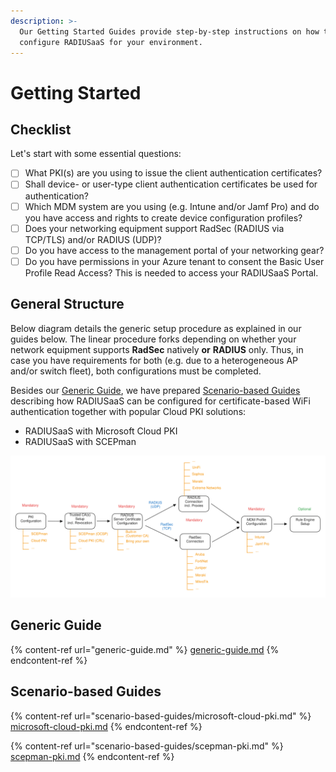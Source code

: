 ```yaml
---
description: >-
  Our Getting Started Guides provide step-by-step instructions on how to
  configure RADIUSaaS for your environment.
---
```


# Getting Started

## Checklist

Let's start with some essential questions:

* [ ] What PKI(s) are you using to issue the client authentication certificates?
* [ ] Shall device- or user-type client authentication certificates be used for authentication?
* [ ] Which MDM system are you using (e.g. Intune and/or Jamf Pro) and do you have access and rights to create device configuration profiles?
* [ ] Does your networking equipment support RadSec (RADIUS via TCP/TLS) and/or RADIUS (UDP)?&#x20;
* [ ] Do you have access to the management portal of your networking gear?
* [ ] Do you have permissions in your Azure tenant to consent the Basic User Profile Read Access? This is needed to access your RADIUSaaS Portal.

## General Structure

Below diagram details the generic setup procedure as explained in our guides below. The linear procedure forks depending on whether your network equipment supports **RadSec** natively **or** **RADIUS** only. Thus, in case you have requirements for both (e.g. due to a heterogeneous AP and/or switch fleet), both configurations must be completed.

Besides our [Generic Guide](generic-guide.md), we have prepared [Scenario-based Guides](scenario-based-guides/) describing how RADIUSaaS can be configured for certificate-based WiFi authentication together with popular Cloud PKI solutions:

* RADIUSaaS with Microsoft Cloud PKI
* RADIUSaaS with SCEPman

<img src="../../../.gitbook/assets/file.excalidraw.svg" alt="" class="gitbook-drawing">

## Generic Guide

{% content-ref url="generic-guide.md" %}
[generic-guide.md](generic-guide.md)
{% endcontent-ref %}

## Scenario-based Guides

{% content-ref url="scenario-based-guides/microsoft-cloud-pki.md" %}
[microsoft-cloud-pki.md](scenario-based-guides/microsoft-cloud-pki.md)
{% endcontent-ref %}

{% content-ref url="scenario-based-guides/scepman-pki.md" %}
[scepman-pki.md](scenario-based-guides/scepman-pki.md)
{% endcontent-ref %}
